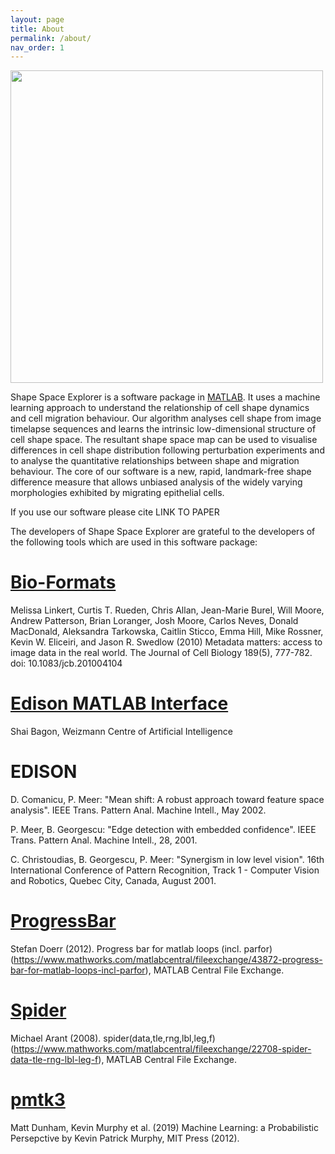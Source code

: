 ```yaml
---
layout: page
title: About
permalink: /about/
nav_order: 1
---
```


<img align="center" width=500px src="/assets/images/sse_logo.png">

Shape Space Explorer is a software package in [MATLAB](https://uk.mathworks.com/products/matlab.html). It uses a machine learning approach to understand the relationship of cell shape dynamics and cell migration behaviour. Our algorithm analyses cell shape from image timelapse sequences and learns the intrinsic low-dimensional structure of cell shape space. The resultant shape space map can be used to visualise differences in cell shape distribution following perturbation experiments and to analyse the quantitative relationships between shape and migration behaviour. The core of our software is a new, rapid, landmark-free shape difference measure that allows unbiased analysis of the widely varying morphologies exhibited by migrating epithelial cells. 

If you use our software please cite LINK TO PAPER

The developers of Shape Space Explorer are grateful to the developers of the following tools which are used in this software package:

# [Bio-Formats](https://www.openmicroscopy.org/bio-formats/downloads/)
Melissa Linkert, Curtis T. Rueden, Chris Allan, Jean-Marie Burel, Will Moore, Andrew Patterson, Brian Loranger, Josh Moore, Carlos Neves, Donald MacDonald, Aleksandra Tarkowska, Caitlin Sticco, Emma Hill, Mike Rossner, Kevin W. Eliceiri, and Jason R. Swedlow (2010) Metadata matters: access to image data in the real world. The Journal of Cell Biology 189(5), 777-782. doi: 10.1083/jcb.201004104

# [Edison MATLAB Interface](https://www.weizmann.ac.il/math/bagon/research-activities)
Shai Bagon, Weizmann Centre of Artificial Intelligence

# EDISON
D. Comanicu, P. Meer: "Mean shift: A robust approach toward feature space analysis". IEEE Trans. Pattern Anal. Machine Intell., May 2002.

P. Meer, B. Georgescu: "Edge detection with embedded confidence". IEEE Trans. Pattern Anal. Machine Intell., 28, 2001.

C. Christoudias, B. Georgescu, P. Meer: "Synergism in low level vision". 16th International Conference of Pattern Recognition, Track 1 - Computer Vision and Robotics, Quebec City, Canada, August 2001.

# [ProgressBar](https://uk.mathworks.com/matlabcentral/fileexchange/43872-progress-bar-for-matlab-loops-incl-parfor)
Stefan Doerr (2012). Progress bar for matlab loops (incl. parfor) (https://www.mathworks.com/matlabcentral/fileexchange/43872-progress-bar-for-matlab-loops-incl-parfor), MATLAB Central File Exchange.

# [Spider](https://uk.mathworks.com/matlabcentral/fileexchange/22708-spider-data-tle-rng-lbl-leg-f)
Michael Arant (2008). spider(data,tle,rng,lbl,leg,f) (https://www.mathworks.com/matlabcentral/fileexchange/22708-spider-data-tle-rng-lbl-leg-f), MATLAB Central File Exchange.

# [pmtk3](https://github.com/probml/pmtk3)
Matt Dunham, Kevin Murphy et al. (2019) Machine Learning: a Probabilistic Persepctive by Kevin Patrick Murphy, MIT Press (2012).

